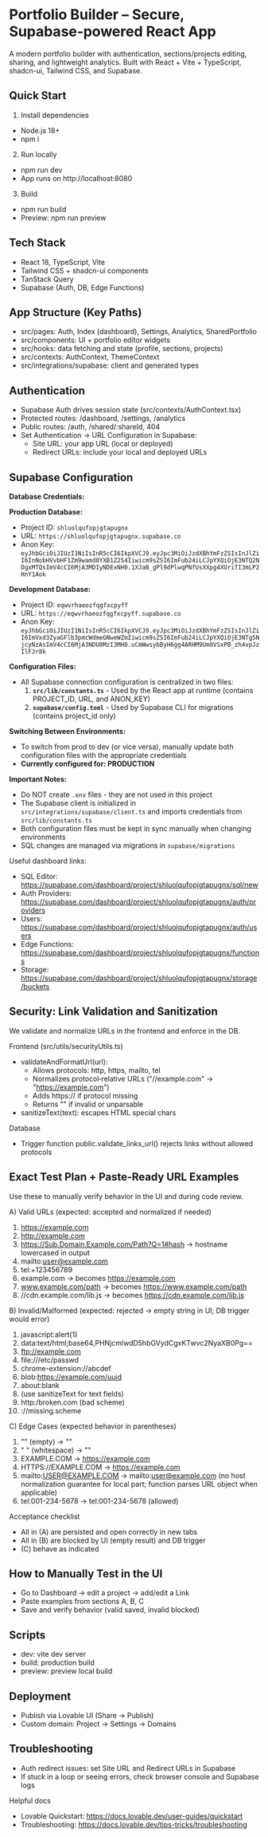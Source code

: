 # Portfolio Builder – Secure, Supabase‑powered React App

A modern portfolio builder with authentication, sections/projects editing, sharing, and lightweight analytics. Built with React + Vite + TypeScript, shadcn-ui, Tailwind CSS, and Supabase.


## Quick Start

1) Install dependencies
- Node.js 18+
- npm i

2) Run locally
- npm run dev
- App runs on http://localhost:8080

3) Build
- npm run build
- Preview: npm run preview


## Tech Stack
- React 18, TypeScript, Vite
- Tailwind CSS + shadcn-ui components
- TanStack Query
- Supabase (Auth, DB, Edge Functions)


## App Structure (Key Paths)
- src/pages: Auth, Index (dashboard), Settings, Analytics, SharedPortfolio
- src/components: UI + portfolio editor widgets
- src/hooks: data fetching and state (profile, sections, projects)
- src/contexts: AuthContext, ThemeContext
- src/integrations/supabase: client and generated types


## Authentication
- Supabase Auth drives session state (src/contexts/AuthContext.tsx)
- Protected routes: /dashboard, /settings, /analytics
- Public routes: /auth, /shared/:shareId, 404
- Set Authentication → URL Configuration in Supabase:
  - Site URL: your app URL (local or deployed)
  - Redirect URLs: include your local and deployed URLs


## Supabase Configuration

**Database Credentials:**

**Production Database:**
- Project ID: `shluolqufopjgtapugnx`
- URL: `https://shluolqufopjgtapugnx.supabase.co`
- Anon Key: `eyJhbGciOiJIUzI1NiIsInR5cCI6IkpXVCJ9.eyJpc3MiOiJzdXBhYmFzZSIsInJlZiI6InNobHVvbHF1Zm9wamd0YXB1Z254Iiwicm9sZSI6ImFub24iLCJpYXQiOjE3NTQ2NDgxMTQsImV4cCI6MjA3MDIyNDExNH0.1XJaB_gPl9dPlwqPNfUsXXpg4XUriTI3mLP2HnY1Aok`

**Development Database:**
- Project ID: `eqwvrhaeozfqgfxcpyff`
- URL: `https://eqwvrhaeozfqgfxcpyff.supabase.co`
- Anon Key: `eyJhbGciOiJIUzI1NiIsInR5cCI6IkpXVCJ9.eyJpc3MiOiJzdXBhYmFzZSIsInJlZiI6ImVxd3ZyaGFlb3pmcWdmeGNweWZmIiwicm9sZSI6ImFub24iLCJpYXQiOjE3NTg5NjcyNzAsImV4cCI6MjA3NDU0MzI3MH0.uCmWwsybByH6gg4ARHM9Um8VSxPB_zh4vpJzIlFJr8k`

**Configuration Files:**
- All Supabase connection configuration is centralized in two files:
  1. **`src/lib/constants.ts`** - Used by the React app at runtime (contains PROJECT_ID, URL, and ANON_KEY)
  2. **`supabase/config.toml`** - Used by Supabase CLI for migrations (contains project_id only)

**Switching Between Environments:**
- To switch from prod to dev (or vice versa), manually update both configuration files with the appropriate credentials
- **Currently configured for: PRODUCTION**

**Important Notes:**
- Do NOT create `.env` files - they are not used in this project
- The Supabase client is initialized in `src/integrations/supabase/client.ts` and imports credentials from `src/lib/constants.ts`
- Both configuration files must be kept in sync manually when changing environments
- SQL changes are managed via migrations in `supabase/migrations`

Useful dashboard links:
- SQL Editor: https://supabase.com/dashboard/project/shluolqufopjgtapugnx/sql/new
- Auth Providers: https://supabase.com/dashboard/project/shluolqufopjgtapugnx/auth/providers
- Users: https://supabase.com/dashboard/project/shluolqufopjgtapugnx/auth/users
- Edge Functions: https://supabase.com/dashboard/project/shluolqufopjgtapugnx/functions
- Storage: https://supabase.com/dashboard/project/shluolqufopjgtapugnx/storage/buckets


## Security: Link Validation and Sanitization
We validate and normalize URLs in the frontend and enforce in the DB.

Frontend (src/utils/securityUtils.ts)
- validateAndFormatUrl(url):
  - Allows protocols: http, https, mailto, tel
  - Normalizes protocol‑relative URLs ("//example.com" → "https://example.com")
  - Adds https:// if protocol missing
  - Returns "" if invalid or unparsable
- sanitizeText(text): escapes HTML special chars

Database
- Trigger function public.validate_links_url() rejects links without allowed protocols


## Exact Test Plan + Paste‑Ready URL Examples
Use these to manually verify behavior in the UI and during code review.

A) Valid URLs (expected: accepted and normalized if needed)
1. https://example.com
2. http://example.com
3. https://Sub.Domain.Example.com/Path?Q=1#hash → hostname lowercased in output
4. mailto:user@example.com
5. tel:+123456789
6. example.com → becomes https://example.com
7. www.example.com/path → becomes https://www.example.com/path
8. //cdn.example.com/lib.js → becomes https://cdn.example.com/lib.js

B) Invalid/Malformed (expected: rejected → empty string in UI; DB trigger would error)
1. javascript:alert(1)
2. data:text/html;base64,PHNjcmlwdD5hbGVydCgxKTwvc2NyaXB0Pg==
3. ftp://example.com
4. file:///etc/passwd
5. chrome-extension://abcdef
6. blob:https://example.com/uuid
7. about:blank
8. <script>alert(1)</script> (use sanitizeText for text fields)
9. http:/broken.com (bad scheme)
10. ://missing.scheme

C) Edge Cases (expected behavior in parentheses)
1. "" (empty) → ""
2. "   " (whitespace) → ""
3. EXAMPLE.COM → https://example.com
4. HTTPS://EXAMPLE.COM → https://example.com
5. mailto:USER@EXAMPLE.COM → mailto:user@example.com (no host normalization guarantee for local part; function parses URL object when applicable)
6. tel:001-234-5678 → tel:001-234-5678 (allowed)

Acceptance checklist
- All in (A) are persisted and open correctly in new tabs
- All in (B) are blocked by UI (empty result) and DB trigger
- (C) behave as indicated


## How to Manually Test in the UI
- Go to Dashboard → edit a project → add/edit a Link
- Paste examples from sections A, B, C
- Save and verify behavior (valid saved, invalid blocked)


## Scripts
- dev: vite dev server
- build: production build
- preview: preview local build


## Deployment
- Publish via Lovable UI (Share → Publish)
- Custom domain: Project → Settings → Domains


## Troubleshooting
- Auth redirect issues: set Site URL and Redirect URLs in Supabase
- If stuck in a loop or seeing errors, check browser console and Supabase logs

Helpful docs
- Lovable Quickstart: https://docs.lovable.dev/user-guides/quickstart
- Troubleshooting: https://docs.lovable.dev/tips-tricks/troubleshooting

